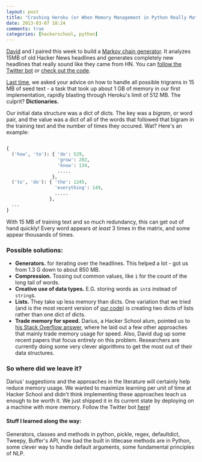```yaml
---
layout: post
title: "Crashing Heroku (or When Memory Management in Python Really Matters)"
date: 2013-03-07 18:24
comments: true
categories: [hackerschool, python]
---
```


[David](https://github.com/maxlikely) and I paired this week to build a [Markov chain generator](http://www.codinghorror.com/blog/2008/06/markov-and-you.html). It analyzes 15MB of old Hacker News headlines and generates completely new headlines that really sound like they came from HN. You can [follow the Twitter bot](https://twitter.com/HackerNewsOrNot) or [check out the code](https://github.com/sursh/markov-hacker-news). 

[Last time](http://blog.sashalaundy.com/blog/2013/03/05/help-us-plug-our-memory-leaks/), we asked your advice on how to handle all possible trigrams in 15 MB of seed text - a task that took up about 1 GB of memory in our first implementation, rapidly blasting through Heroku's limit of 512 MB. The culprit? **Dictionaries.**

Our initial data structure was a dict of dicts. The key was a _bigram_, or word pair, and the value was a dict of all of the words that followed that bigram in the training text and the number of times they occured. Wat? Here's an example:

``` python Our initial data structure

{ 
  ('how', 'to'): { 'do': 529, 
                   'grow': 202,
                   'know': 134,
                   .....
                 },
  ('to', 'do'): { 'the': 1245,
                  'everything': 149,
                  .....
                },
  ...
}

```

With 15 MB of training text and so much redundancy, this can get out of hand quickly! Every word appears _at least_ 3 times in the matrix, and some appear thousands of times. 

### Possible solutions:

 * **Generators.** for iterating over the headlines. This helped a lot - got us from 1.3 G down to about 850 MB.
 * **Compression.** Tossing out common values, like `1` for the count of the long tail of words. 
 * **Creative use of data types.** E.G. storing words as `int`s instead of `string`s. 
 * **Lists.** They take up less memory than dicts. One variation that we tried (and is the most recent version of [our code](https://github.com/sursh/markov-hacker-news/blob/e584ef95ade08f03a482debfc0c0f47adde67af3/trigrams.py)) is creating two dicts of lists rather than one dict of dicts. 
 * **Trade memory for speed.** Darius, a Hacker School alum, pointed us to [his Stack Overflow answer](http://stackoverflow.com/questions/327223/memory-efficient-alternatives-to-python-dictionaries/327295#327295), where he laid out a few other approaches that mainly trade memory usage for speed. Also, David dug up some recent papers that focus entirely on this problem. Researchers are currently doing some very clever algorithms to get the most out of their data structures.

### So where did we leave it?
Darius' suggestions and the approaches in the literature will certainly help reduce memory usage. We wanted to maximize learning per unit of time at Hacker School and didn't think implementing these approaches teach us enough to be worth it. We just shipped it in its current state by deploying on a machine with more memory. Follow the Twitter bot [here](https://twitter.com/HackerNewsOrNot)!

#### Stuff I learned along the way:

 Generators, classes and methods in python, pickle, regex, defaultdict, Tweepy, Buffer's API, how bad the built in titlecase methods are in Python, some clever way to handle default arguments, some fundamental principles of NLP. 
